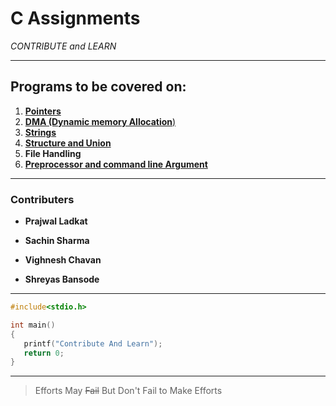# C Assignments

  _CONTRIBUTE and LEARN_
  
  ***
  
  ## Programs to be covered on:
  
  1. [**Pointers**](https://github.com/sanedroid6006/CAssignments/tree/master/jni/Pointers)
  2. [**DMA (Dynamic memory Allocation**)](https://github.com/sanedroid6006/CAssignments/tree/master/jni/DMA)
  3. [**Strings**](https://github.com/sanedroid6006/CAssignments/tree/master/jni/Strings)
  4. [**Structure and Union**](https://github.com/sanedroid6006/CAssignments/tree/master/jni/Structure%20and%20Union)
  5. **File Handling**
  6. [**Preprocessor and command line Argument**](https://github.com/sanedroid6006/CAssignments/tree/master/jni/Preprocessor%20and%20command%20line%20Argument)
  
  
  
***

   ### Contributers
   
- **Prajwal Ladkat**
- **Sachin Sharma**
- **Vighnesh Chavan**

- **Shreyas Bansode**


***

```c
#include<stdio.h>

int main()
{
   printf("Contribute And Learn");
   return 0;
}
```

***
> Efforts May ~~Fail~~ But Don't Fail to Make Efforts







